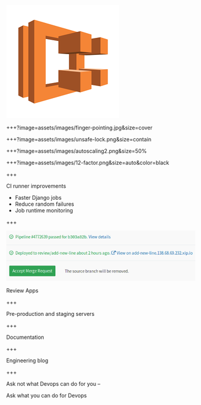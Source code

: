 ![docker-logo](assets/images/ecs.png)

+++?image=assets/images/finger-pointing.jpg&size=cover

+++?image=assets/images/unsafe-lock.png&size=contain

+++?image=assets/images/autoscaling2.png&size=50%

+++?image=assets/images/12-factor.png&size=auto&color=black

+++

CI runner improvements
- Faster Django jobs
- Reduce random failures
- Job runtime monitoring



+++

![review-apps](assets/images/review_apps_preview_in_mr.png)

Review Apps

+++

Pre-production and staging servers

+++

Documentation

+++

Engineering blog

+++

Ask not what Devops can do for you –

Ask what you can do for Devops